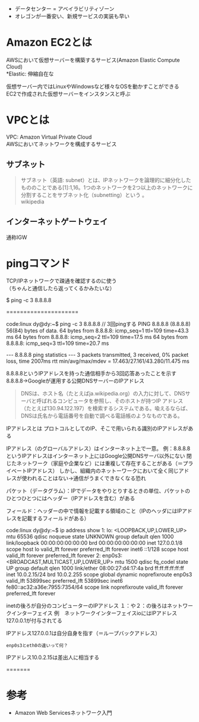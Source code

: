 - データセンター = アベイラビリティゾーン
- オレゴンが一番安い、新規サービスの実装も早い

# Amazon EC2とは

AWSにおいて仮想サーバーを構築するサービス(Amazon Elastic Compute Cloud)  
*Elastic: 伸縮自在な

仮想サーバー内ではLinuxやWindowsなど様々なOSを動かすことができる  
EC2で作成された仮想サーバーをインスタンスと呼ぶ  

# VPCとは

VPC: Amazon Virtual Private Cloud  
AWSにおいてネットワークを構成するサービス



## サブネット

> サブネット（英語: subnet）とは、IPネットワークを論理的に細分化したもののことである[1]:1,16。1つのネットワークを2つ以上のネットワークに分割することをサブネット化（subnetting）という 。  
> wikipedia

## インターネットゲートウェイ

通称IGW

# pingコマンド

TCP/IPネットワークで疎通を確認するのに使う  
（ちゃんと通信したら返ってくるかみたいな）

$ ping -c 3 8.8.8.8


=====================

code:linux
 dy@dy:~$ ping -c 3 8.8.8.8  // 3回pingする
 PING 8.8.8.8 (8.8.8.8) 56(84) bytes of data.
 64 bytes from 8.8.8.8: icmp_seq=1 ttl=109 time=43.3 ms
 64 bytes from 8.8.8.8: icmp_seq=2 ttl=109 time=17.5 ms
 64 bytes from 8.8.8.8: icmp_seq=3 ttl=109 time=20.7 ms
 
 --- 8.8.8.8 ping statistics ---
 3 packets transmitted, 3 received, 0% packet loss, time 2007ms
 rtt min/avg/max/mdev = 17.463/27.161/43.280/11.475 ms

8.8.8.8というIPアドレスを持った通信相手から3回応答あったことを示す
8.8.8.8→Googleが運用する公開DNSサーバーのIPアドレス

> DNSは、ホスト名（たとえばja.wikipedia.org）の入力に対して、DNSサーバと呼ばれるコンピュータを参照し、そのホストが持つIP アドレス（たとえば130.94.122.197）を検索するシステムである。喩えるならば、DNSは氏名から電話番号を自動で調べる電話帳のようなものである。

IPアドレスとは
プロトコルとしてのIP、そこで用いられる識別のIPアドレスがある

IPアドレス（のグローバルアドレス）はインターネット上で一意。
例：8.8.8.8というIPアドレスはインターネット上にはGoogle公開DNSサーバ以外にない
閉じたネットワーク（家庭や企業など）には重複して存在することがある（＝プライベートIPアドレス）
しかし、組織内のネットーワークにおいて全く同じアドレスが使われることはない→通信がうまくできなくなる恐れ

パケット（データグラム）：IPでデータをやりとりするときの単位、パケットのひとつひとつにはヘッダー（IPアドレスを含む）がある

フィールド：ヘッダーの中で情報を記載する領域のこと（IPのヘッダにはIPアドレスを記載するフィールドがある）

code:linux
 dy@dy:~$ ip address show
 1: lo: <LOOPBACK,UP,LOWER_UP> mtu 65536 qdisc noqueue state UNKNOWN group default qlen 1000
     link/loopback 00:00:00:00:00:00 brd 00:00:00:00:00:00
     inet 127.0.0.1/8 scope host lo
        valid_lft forever preferred_lft forever
     inet6 ::1/128 scope host 
        valid_lft forever preferred_lft forever
 2: enp0s3: <BROADCAST,MULTICAST,UP,LOWER_UP> mtu 1500 qdisc fq_codel state UP group default qlen 1000
     link/ether 08:00:27:d4:17:4a brd ff:ff:ff:ff:ff:ff
     inet 10.0.2.15/24 brd 10.0.2.255 scope global dynamic noprefixroute enp0s3
        valid_lft 53899sec preferred_lft 53899sec
     inet6 fe80::ac32:a36e:7955:7354/64 scope link noprefixroute 
        valid_lft forever preferred_lft forever
 

inetの後ろが自分のコンピューターのIPアドレス
１：や２：の後ろはネットワークインターフェイス
例　ネットワークインターフェイスioにはIPアドレス127.0.0.1が付与されてる

IPアドレス127.0.0.1は自分自身を指す（＝ループバックアドレス）

	enp0s3とeth0の違いって何？

IPアドレス10.0.2.15は差出人に相当する


=======



# 参考
- Amazon Web Servicesネットワーク入門
